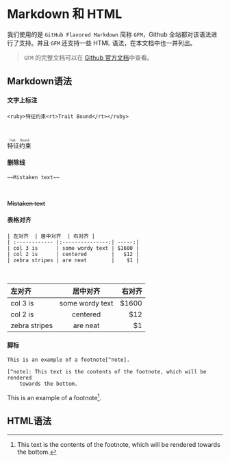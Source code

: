 # Markdown 和 HTML
我们使用的是 `GitHub Flavored Markdown` 简称 `GFM`，Github 全站都对该语法进行了支持。并且 `GFM` 还支持一些 HTML 语法，在本文档中也一并列出。

> `GFM` 的完整文档可以在 [Github 官方文档](https://docs.github.com/cn/get-started/writing-on-github/getting-started-with-writing-and-formatting-on-github)中查看。


## Markdown语法

#### 文字上标注

```
<ruby>特征约束<rt>Trait Bound</rt></ruby>
```

<br />

<ruby>特征约束<rt>Trait Bound</rt></ruby>


#### 删除线

```
~~Mistaken text~~
```

<br />

~~Mistaken text~~


#### 表格对齐

```
| 左对齐  | 居中对齐  | 右对齐 |
| :------------ |:---------------:| -----:|
| col 3 is      | some wordy text | $1600 |
| col 2 is      | centered        |   $12 |
| zebra stripes | are neat        |    $1 |
```

<br />

| 左对齐  | 居中对齐  | 右对齐 |
| :------------ |:---------------:| -----:|
| col 3 is      | some wordy text | $1600 |
| col 2 is      | centered        |   $12 |
| zebra stripes | are neat        |    $1 |


#### 脚标

```
This is an example of a footnote[^note].

[^note]: This text is the contents of the footnote, which will be rendered
    towards the bottom.

```

This is an example of a footnote[^note].

[^note]: This text is the contents of the footnote, which will be rendered
    towards the bottom.

## HTML语法
